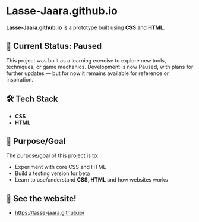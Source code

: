 # Lasse-Jaara.github.io

**Lasse-Jaara.github.io** is a prototype built using **CSS** and **HTML**.

## 🧊 Current Status: Paused

This project was built as a learning exercise to explore new tools, techniques, or game mechanics.
Development is now Paused, with plans for further updates — but for now it remains available for reference or inspiration.

## 🛠️ Tech Stack

- **CSS**
- **HTML**

## 🎯 Purpose/Goal

The purpose/goal of this project is to:
- Experiment with core CSS and HTML
- Build a testing version for beta 
- Learn to use/understand **CSS**, **HTML** and how websites works

## 🚀 See the website!
- https://lasse-jaara.github.io/
